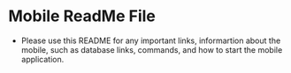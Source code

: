 # Mobile ReadMe File
* Please use this README for any important links, informartion about the mobile, such as database links, commands, and how to start the mobile application. 